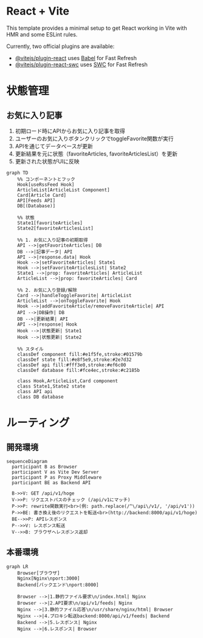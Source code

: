 # React + Vite

This template provides a minimal setup to get React working in Vite with HMR and some ESLint rules.

Currently, two official plugins are available:

- [@vitejs/plugin-react](https://github.com/vitejs/vite-plugin-react/blob/main/packages/plugin-react/README.md) uses [Babel](https://babeljs.io/) for Fast Refresh
- [@vitejs/plugin-react-swc](https://github.com/vitejs/vite-plugin-react-swc) uses [SWC](https://swc.rs/) for Fast Refresh

# 状態管理
## お気に入り記事
1. 初期ロード時にAPIからお気に入り記事を取得
2. ユーザーのお気に入りボタンクリックでtoggleFavorite関数が実行
3. APIを通じてデータベースが更新
4. 更新結果を元に状態（favoriteArticles, favoriteArticlesList）を更新
5. 更新された状態がUIに反映
```mermaid
graph TD
    %% コンポーネントとフック
    Hook[useRssFeed Hook]
    ArticleList[ArticleList Component]
    Card[Article Card]
    API[Feeds API]
    DB[(Database)]

    %% 状態
    State1[favoriteArticles]
    State2[favoriteArticlesList]

    %% 1. お気に入り記事の初期取得
    API -->|getFavoriteArticles| DB
    DB -->|記事データ| API
    API -->|response.data| Hook
    Hook -->|setFavoriteArticles| State1
    Hook -->|setFavoriteArticlesList| State2
    State1 -->|prop: favoriteArticles| ArticleList
    ArticleList -->|prop: favoriteArticles| Card

    %% 2. お気に入り登録/解除
    Card -->|handleToggleFavorite| ArticleList
    ArticleList -->|onToggleFavorite| Hook
    Hook -->|addFavoriteArticle/removeFavoriteArticle| API
    API -->|DB操作| DB
    DB -->|更新結果| API
    API -->|response| Hook
    Hook -->|状態更新| State1
    Hook -->|状態更新| State2

    %% スタイル
    classDef component fill:#e1f5fe,stroke:#01579b
    classDef state fill:#e8f5e9,stroke:#2e7d32
    classDef api fill:#fff3e0,stroke:#ef6c00
    classDef database fill:#fce4ec,stroke:#c2185b

    class Hook,ArticleList,Card component
    class State1,State2 state
    class API api
    class DB database
```

# ルーティング
## 開発環境
```mermaid
sequenceDiagram
  participant B as Browser
  participant V as Vite Dev Server
  participant P as Proxy Middleware
  participant BE as Backend API

  B->>V: GET /api/v1/hoge
  V->>P: リクエストパスのチェック (/api/v1にマッチ)
  P->>P: rewrite関数実行<br>(例: path.replace(/^\/api\/v1/, '/api/v1'))
  P->>BE: 書き換え後のリクエストを転送<br>(http://backend:8000/api/v1/hoge)
  BE-->>P: APIレスポンス
  P-->>V: レスポンス転送
  V-->>B: ブラウザへレスポンス返却
```
## 本番環境
```mermaid
graph LR
    Browser[ブラウザ]
    Nginx[Nginx\nport:3000]
    Backend[バックエンド\nport:8000]
    
    Browser -->|1.静的ファイル要求\n/index.html| Nginx
    Browser -->|2.API要求\n/api/v1/feeds| Nginx
    Nginx -->|3.静的ファイル応答\n/usr/share/nginx/html| Browser
    Nginx -->|4.プロキシ転送backend:8000/api/v1/feeds| Backend
    Backend -->|5.レスポンス| Nginx
    Nginx -->|6.レスポンス| Browser
```


